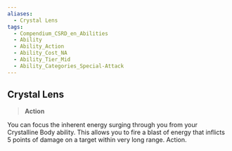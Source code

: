 ```yaml
---
aliases:
  - Crystal Lens
tags:
  - Compendium_CSRD_en_Abilities
  - Ability
  - Ability_Action
  - Ability_Cost_NA
  - Ability_Tier_Mid
  - Ability_Categories_Special-Attack
---
```

  
    
## Crystal Lens    
>**Action**  
    
You can focus the inherent energy surging through you from your Crystalline Body ability. This allows you to fire a blast of energy that inflicts 5 points of damage on a target within very long range. Action.
